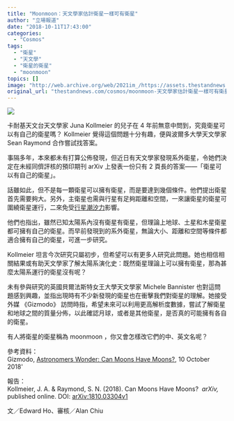 ```yaml
---
title: "Moonmoon：天文學家估計衛星一樣可有衛星"
author: "立場報道"
date: "2018-10-11T17:43:00"
categories:
  - "Cosmos"
tags:
  - "衛星"
  - "天文學"
  - "衛星的衛星"
  - "moonmoon"
topics: []
image: "http://web.archive.org/web/2021im_/https://assets.thestandnews.com/media/photos/moonmoon-01_WfSDO.png"
original_url: "thestandnews.com/cosmos/moonmoon-天文學家估計衛星一樣可有衛星"
---
```

![](http://web.archive.org/web/2021im_/https://assets.thestandnews.com/media/photos/moonmoon-01_WfSDO.png)

卡耐基天文台天文學家 Juna Kollmeier 的兒子在 4 年前無意中問到，究竟衛星可以有自己的衛星嗎？ Kollmeier 覺得這個問題十分有趣，便與波爾多大學天文學家 Sean Raymond 合作嘗試找答案。

事隔多年，本來都未有打算公佈發現，但近日有天文學家發現系外衛星，令她們決定在未經同儕評核的預印期刊 arXiv 上發表一份只有 2 頁長的答案——「衛星可以有自己的衛星」。

話雖如此，但不是每一顆衛星可以擁有衛星，而是要達到幾個條件。他們提出衛星首先需要夠大。另外，主衛星也需與行星有足夠距離和空間，一來讓衛星的衛星可圍繞衛星運行，二來免受[行星潮汐力](http://web.archive.org/web/20211229063808/https://zh.wikipedia.org/wiki/%E6%BD%AE%E6%B1%90%E5%8A%9B)影響。

他們也指出，雖然已知太陽系內沒有衛星有衛星，但理論上地球、土星和木星衛星都可擁有自己的衛星。而早前發現到的系外衛星，無論大小、距離和空間等條件都適合擁有自己的衛星，可進一步研究。

Kollmeier 坦言今次研究只屬初步，但希望可以有更多人研究此問題。她也相信相關結果或有助天文學家了解太陽系演化史：既然衛星理論上可以擁有衛星，那為甚麼太陽系運行的衛星沒有呢？

未有參與研究的英國貝爾法斯特女王大學天文學家 Michele Bannister 也對這問題感到興趣，並指出現時有不少新發現的衛星也在衝擊我們對衛星的理解。她接受外媒 《Gizmodo》 訪問時指，希望未來可以利用更高解析度數據，嘗試了解衛星和地球之間的質量分佈，以此確認月球，或者是其他衛星，是否真的可能擁有各自的衛星。

有人將衛星的衛星稱為 moonmoon ，你又會怎樣改它們的中、英文名呢？ 

參考資料：  
Gizmodo, [Astronomers Wonder: Can Moons Have Moons?](http://web.archive.org/web/20211229063808/https://gizmodo.com/astronomers-wonder-can-moons-have-moons-1829639045?IR=T), 10 October 2018'

報告：  
Kollmeier, J. A. & Raymond, S. N. (2018). Can Moons Have Moons?  _arXiv,_ published online. DOI: [arXiv:1810.03304v1](http://web.archive.org/web/20211229063808/https://arxiv.org/pdf/1810.03304.pdf)

文／Edward Ho、審核／Alan Chiu